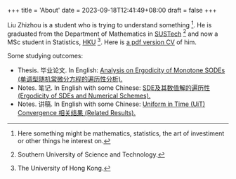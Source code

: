 +++
title = 'About'
date = 2023-09-18T12:41:49+08:00
draft = false
+++


Liu Zhizhou is a student who is trying to understand something [^1]. He is graduated from the Department of Mathematics in [SUSTech](https://www.sustech.edu.cn) [^2] and now a MSc student in Statistics, [HKU](https://hku.hk) [^3]. Here is [a pdf version CV](/pdfs/20230919CV-liuzhizhou.pdf) of him.

[^1]: Here something might be mathematics, statistics, the art of investiment or other things he interest on.
[^2]: Southern University of Science and Technology.
[^3]: The University of Hong Kong.

Some studying outcomes:

- Thesis. 毕业论文. In English: [Analysis on Ergodicity of Monotone SODEs (单调型随机常微分方程的遍历性分析).](pdfs/2023Undergraudate-Thesis-Liuzhizhou.pdf)
- Notes. 笔记. In English with some Chinese: [SDE及其数值解的遍历性 (Ergodicity of SDEs and Numerical Schemes).](pdfs/20230831-刘之洲-SDE及其数值解的遍历性-Notes.pdf)
- Notes. 讲稿. In English with some Chinese: [Uniform in Time (UiT) Convergence 相关结果 (Related Results).](pdfs/20230915-刘之洲-UiT相关结果.pdf)